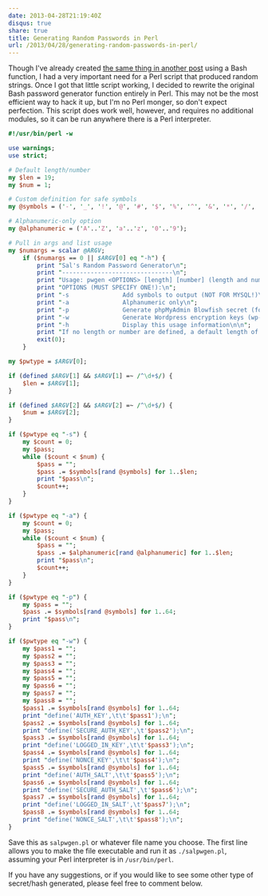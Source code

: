 ```yaml
---
date: 2013-04-28T21:19:40Z
disqus: true
share: true
title: Generating Random Passwords in Perl
url: /2013/04/28/generating-random-passwords-in-perl/
---
```


Though I've already created <a href="https://lamendola.me/2012/07/05/generating-random-passwords-using-your-systems-random-source/">the same thing in another post</a> using a Bash function, I had a very important need for a Perl script that produced random strings. Once I got that little script working, I decided to rewrite the original Bash password generator function entirely in Perl. This may not be the most efficient way to hack it up, but I'm no Perl monger, so don't expect perfection. This script does work well, however, and requires no additional modules, so it can be run anywhere there is a Perl interpreter.

```perl
#!/usr/bin/perl -w

use warnings;
use strict;

# Default length/number
my $len = 19;
my $num = 1;

# Custom definition for safe symbols
my @symbols = ('-', '_', '!', '@', '#', '$', '%', '^', '&', '*', '/', '\\', '(', ')', '_', '+', '{', '}', '|', ':', '<', '>', '?', '=', 'A'..'Z', 'a'..'z', '0'..'9');

# Alphanumeric-only option
my @alphanumeric = ('A'..'Z', 'a'..'z', '0'..'9');

# Pull in args and list usage
my $numargs = scalar @ARGV; 
    if ($numargs == 0 || $ARGV[0] eq "-h") {
        print "Sal's Random Password Generator\n";
        print "-------------------------------\n";
        print "Usage: pwgen <OPTIONS> [length] [number] (length and number optional)\n\n";
        print "OPTIONS (MUST SPECIFY ONE!):\n";
        print "-s               Add symbols to output (NOT FOR MYSQL!)\n";
        print "-a               Alphanumeric only\n";
        print "-p               Generate phpMyAdmin Blowfish secret (for cookie auth)\n";
        print "-w               Generate Wordpress encryption keys (wp-config.php)\n";
        print "-h               Display this usage information\n\n";
        print "If no length or number are defined, a default length of $len and number of $num will be used.\n";
        exit(0);
    } 

my $pwtype = $ARGV[0];

if (defined $ARGV[1] && $ARGV[1] =~ /^\d+$/) {
    $len = $ARGV[1];
}

if (defined $ARGV[2] && $ARGV[2] =~ /^\d+$/) {
    $num = $ARGV[2];
}

if ($pwtype eq "-s") {
    my $count = 0;
    my $pass;
    while ($count < $num) {
        $pass = "";
        $pass .= $symbols[rand @symbols] for 1..$len;
        print "$pass\n";
        $count++;
    }
}

if ($pwtype eq "-a") {
    my $count = 0;
    my $pass;
    while ($count < $num) {
        $pass = "";
        $pass .= $alphanumeric[rand @alphanumeric] for 1..$len;
        print "$pass\n";
        $count++;
    }
}

if ($pwtype eq "-p") {
    my $pass = "";
    $pass .= $symbols[rand @symbols] for 1..64;
    print "$pass\n";
}

if ($pwtype eq "-w") {
    my $pass1 = "";
    my $pass2 = "";
    my $pass3 = "";
    my $pass4 = "";
    my $pass5 = "";
    my $pass6 = "";
    my $pass7 = "";
    my $pass8 = "";
    $pass1 .= $symbols[rand @symbols] for 1..64;
    print "define('AUTH_KEY',\t\t'$pass1');\n";
    $pass2 .= $symbols[rand @symbols] for 1..64;
    print "define('SECURE_AUTH_KEY',\t'$pass2');\n";
    $pass3 .= $symbols[rand @symbols] for 1..64;
    print "define('LOGGED_IN_KEY',\t\t'$pass3');\n";
    $pass4 .= $symbols[rand @symbols] for 1..64;
    print "define('NONCE_KEY',\t\t'$pass4');\n";
    $pass5 .= $symbols[rand @symbols] for 1..64;
    print "define('AUTH_SALT',\t\t'$pass5');\n";
    $pass6 .= $symbols[rand @symbols] for 1..64;
    print "define('SECURE_AUTH_SALT',\t'$pass6');\n";
    $pass7 .= $symbols[rand @symbols] for 1..64;
    print "define('LOGGED_IN_SALT',\t'$pass7');\n";
    $pass8 .= $symbols[rand @symbols] for 1..64;
    print "define('NONCE_SALT',\t\t'$pass8');\n";
}
```

Save this as `salpwgen.pl` or whatever file name you choose. The first line allows you to make the file executable and run it as `./salpwgen.pl`, assuming your Perl interpreter is in `/usr/bin/perl`.

If you have any suggestions, or if you would like to see some other type of secret/hash generated, please feel free to comment below.
